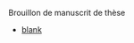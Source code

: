 Brouillon de manuscrit de thèse
- [blank](https://github.com/vbkantoine/thesis/blob/build/blank.pdf)
